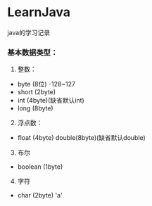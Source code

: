 # LearnJava
java的学习记录

### 基本数据类型：
1. 整数：
- byte (8位) -128~127
- short (2byte)
- int (4byte)(缺省默认int)
- long (8byte)
2. 浮点数：
- float (4byte)
double(8byte)(缺省默认double)
3. 布尔
- boolean (1byte)
4. 字符
- char (2byte)  'a'

